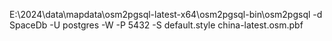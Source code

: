  E:\2024\data\mapdata\osm2pgsql-latest-x64\osm2pgsql-bin\osm2pgsql -d SpaceDb -U postgres -W -P 5432 -S default.style china-latest.osm.pbf